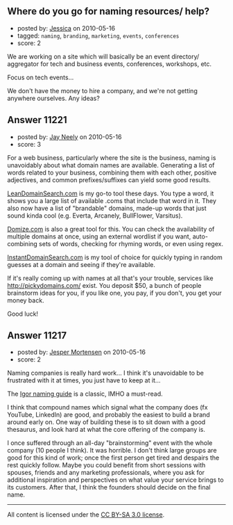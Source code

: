 ## Where do you go for naming resources/ help?

- posted by: [Jessica](https://stackexchange.com/users/-1/3445-jessica) on 2010-05-16
- tagged: `naming`, `branding`, `marketing`, `events`, `conferences`
- score: 2

We are working on a site which will basically be an event directory/ aggregator for tech and business events, conferences, workshops, etc. 

Focus on tech events... 

We don't have the money to hire a company, and we're not getting anywhere ourselves. Any ideas? 


## Answer 11221

- posted by: [Jay Neely](https://stackexchange.com/users/-1/1801-jay-neely) on 2010-05-16
- score: 3

<p>For a web business, particularly where the site is the business, naming is unavoidably about what domain names are available. Generating a list of words related to your business, combining them with each other, positive adjectives, and common prefixes/suffixes can yield some good results. </p>

<p><a href="http://www.leandomainsearch.com" rel="nofollow">LeanDomainSearch.com</a> is my go-to tool these days. You type a word, it shows you a large list of available .coms that include that word in it. They also now have a list of "brandable" domains, made-up words that just sound kinda cool (e.g. Everta, Arcanely, BullFlower, Varsitus). </p>

<p><a href="https://domize.com/" rel="nofollow">Domize.com</a> is also a great tool for this. You can check the availability of multiple domains at once, using an external wordlist if you want, auto-combining sets of words, checking for rhyming words, or even using regex. </p>

<p><a href="http://www.instantdomainsearch.com" rel="nofollow">InstantDomainSearch.com</a> is my tool of choice for quickly typing in random guesses at a domain and seeing if they're available.</p>

<p>If it's really coming up with names at all that's your trouble, services like <a href="http://pickydomains.com/" rel="nofollow">http://pickydomains.com/</a> exist. You deposit $50, a bunch of people brainstorm ideas for you, if you like one, you pay, if you don't, you get your money back.</p>

<p>Good luck!</p>



## Answer 11217

- posted by: [Jesper Mortensen](https://stackexchange.com/users/-1/1261-jesper-mortensen) on 2010-05-16
- score: 2

<p>Naming companies is really hard work... I think it's unavoidable to be frustrated with it at times, you just have to keep at it...</p>

<p>The <a href="http://www.igorinternational.com/process/naming-guide-product-company-names.php" rel="nofollow">Igor naming guide</a> is a classic, IMHO a must-read.</p>

<p>I think that compound names which signal what the company does (fx YouTube, LinkedIn) are good, and probably the easiest to build a brand around early on. One way of building these is to sit down with a good thesaurus, and look hard at what the core offering of the company is.</p>

<p>I once suffered through an all-day "brainstorming" event with the whole company (10 people I think). It was horrible. I don't think large groups are good for this kind of work; once the first person get tired and despairs the rest quickly follow. Maybe you could benefit from short sessions with spouses, friends and any marketing professionals, where you ask for additional inspiration and perspectives on what value your service brings to its customers. After that, I think the founders should decide on the final name.</p>




---

All content is licensed under the [CC BY-SA 3.0 license](https://creativecommons.org/licenses/by-sa/3.0/).
